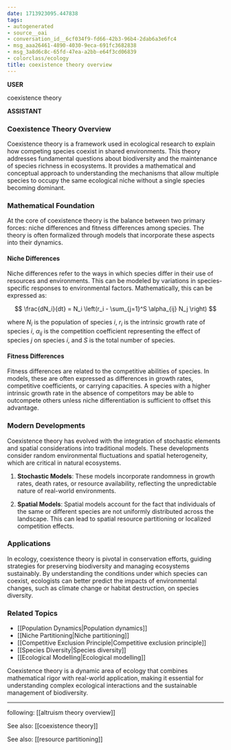 ```yaml
---
date: 1713923095.447838
tags:
- autogenerated
- source__oai
- conversation_id__6cf034f9-fd66-42b3-96b4-2dab6a3e6fc4
- msg_aaa26461-4890-4030-9eca-691fc3682838
- msg_3a8d6c8c-65fd-47ea-a2bb-e64f3cd06839
- colorclass/ecology
title: coexistence theory overview
---
```


**USER**

coexistence theory


**ASSISTANT**

### Coexistence Theory Overview

Coexistence theory is a framework used in ecological research to explain how competing species coexist in shared environments. This theory addresses fundamental questions about biodiversity and the maintenance of species richness in ecosystems. It provides a mathematical and conceptual approach to understanding the mechanisms that allow multiple species to occupy the same ecological niche without a single species becoming dominant.

### Mathematical Foundation

At the core of coexistence theory is the balance between two primary forces: niche differences and fitness differences among species. The theory is often formalized through models that incorporate these aspects into their dynamics.

#### Niche Differences

Niche differences refer to the ways in which species differ in their use of resources and environments. This can be modeled by variations in species-specific responses to environmental factors. Mathematically, this can be expressed as:

$$
\frac{dN_i}{dt} = N_i \left(r_i - \sum_{j=1}^S \alpha_{ij} N_j \right)
$$

where $N_i$ is the population of species $i$, $r_i$ is the intrinsic growth rate of species $i$, $\alpha_{ij}$ is the competition coefficient representing the effect of species $j$ on species $i$, and $S$ is the total number of species.

#### Fitness Differences

Fitness differences are related to the competitive abilities of species. In models, these are often expressed as differences in growth rates, competitive coefficients, or carrying capacities. A species with a higher intrinsic growth rate in the absence of competitors may be able to outcompete others unless niche differentiation is sufficient to offset this advantage.

### Modern Developments

Coexistence theory has evolved with the integration of stochastic elements and spatial considerations into traditional models. These developments consider random environmental fluctuations and spatial heterogeneity, which are critical in natural ecosystems.

1. **Stochastic Models**: These models incorporate randomness in growth rates, death rates, or resource availability, reflecting the unpredictable nature of real-world environments.
   
2. **Spatial Models**: Spatial models account for the fact that individuals of the same or different species are not uniformly distributed across the landscape. This can lead to spatial resource partitioning or localized competition effects.

### Applications

In ecology, coexistence theory is pivotal in conservation efforts, guiding strategies for preserving biodiversity and managing ecosystems sustainably. By understanding the conditions under which species can coexist, ecologists can better predict the impacts of environmental changes, such as climate change or habitat destruction, on species diversity.

### Related Topics

- [[Population Dynamics|Population dynamics]]
- [[Niche Partitioning|Niche partitioning]]
- [[Competitive Exclusion Principle|Competitive exclusion principle]]
- [[Species Diversity|Species diversity]]
- [[Ecological Modelling|Ecological modelling]]

Coexistence theory is a dynamic area of ecology that combines mathematical rigor with real-world application, making it essential for understanding complex ecological interactions and the sustainable management of biodiversity.


---


following: [[altruism theory overview]]

See also: [[coexistence theory]]


See also: [[resource partitioning]]
